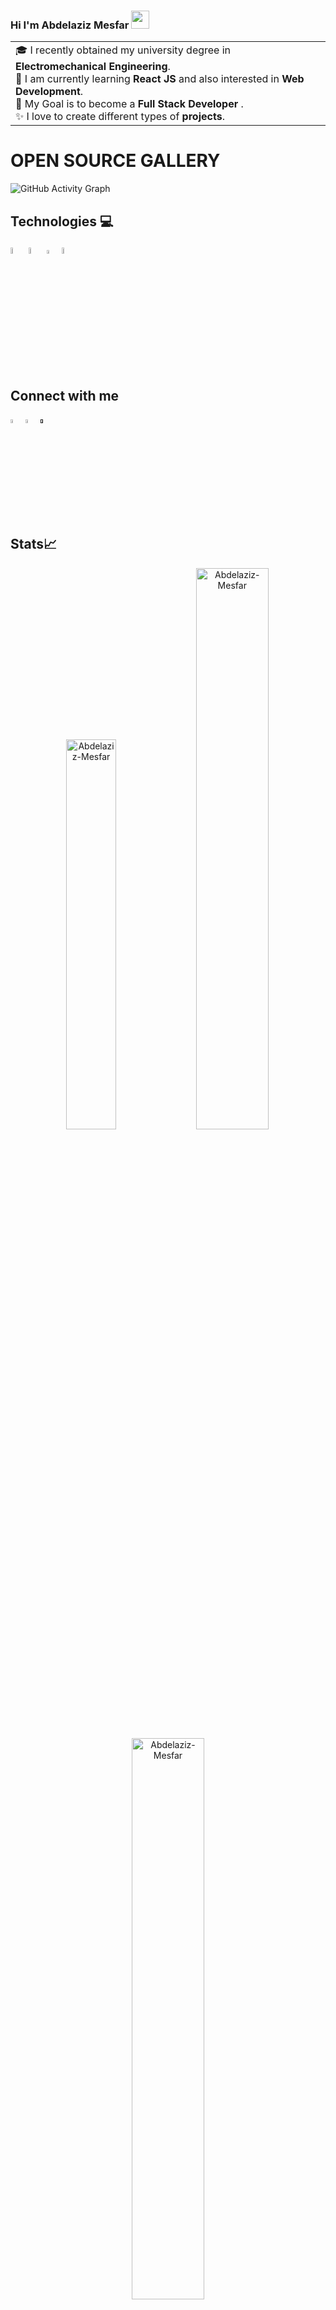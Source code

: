 ### Hi I'm Abdelaziz Mesfar <img src="https://github.com/TheDudeThatCode/TheDudeThatCode/blob/master/Assets/Hi.gif" width="29px"> 


<table>
<tr>
  <td valign="center">
    🎓 I recently obtained my university degree in <strong>Electromechanical Engineering</strong>.<br>
    🌱 I am currently learning <strong>React JS</strong> and also interested in <strong>Web Development</strong>.<br>
    🎯 My Goal is to become a <strong>Full Stack Developer</strong> .<br>
    ✨ I love to create different types of <strong>projects</strong>.
  </td>
</tr>
</table>



# OPEN SOURCE GALLERY
![GitHub Activity Graph](https://activity-graph.herokuapp.com/graph?username=Abdelaziz-Mesfar&theme=dracula&hide_border=true)



## Technologies :computer:
<p>
<img width="5%" src="https://user-images.githubusercontent.com/59772259/152675614-b4391b0d-a1c7-45f0-99a1-d9287821ab15.png" alt="html-logo"/>
<img width="5%" src="https://user-images.githubusercontent.com/59772259/152675647-1af6411e-58d2-4179-b5f4-ad8c6ad3bbd4.png" alt="css-logo"/>
<img width="4%" src="https://user-images.githubusercontent.com/59772259/152675696-7b1e3953-ec7c-420b-9bfc-71145b9b3a37.png" alt="js-logo"/>
<img width="5%" src="https://user-images.githubusercontent.com/59772259/152675834-58587ff5-1744-4f15-8c3a-07a8b49145cf.png" alt="react-logo"/>  
</p>


## Connect with me 
<p>
  <a href="https://www.linkedin.com/in/abdelaziz-mesfar-7568751a2/"><img width="4%" src="https://user-images.githubusercontent.com/59772259/152676025-e373fd78-302b-4c8d-9697-a4251c91dc77.png" alt="linkidin-logo"></a>
  <a href="https://www.facebook.com/aziz.msf/"><img width="4%" src="https://user-images.githubusercontent.com/59772259/152676125-5fc6ec13-ea6a-44c0-8869-d091079afe77.png" alt="fb-logo"></a>
  <a href=""><img width="4%" src="https://user-images.githubusercontent.com/59772259/152676179-9f63aa11-62f3-4ba7-8770-528a9d7c5c41.png" alt="mail-logo"></a>
</p>

## Stats📈
<p align="center">
<img width="40%" src="https://github-readme-stats.vercel.app/api/top-langs?username=Abdelaziz-Mesfar&show_icons=true&theme=dracula&title_color=ff8000&text_color=ffffff&bg_color=6a6a6a&locale=en&layout=compact&hide_border=true" alt="Abdelaziz-Mesfar" /> 
<img width="48%" src="https://github-readme-stats.vercel.app/api?username=Abdelaziz-Mesfar&show_icons=true&theme=dracula&title_color=ff8000&text_color=ffffff&bg_color=6a6a6a&locale=en&hide_border=true" alt="Abdelaziz-Mesfar" />
<img width="48%" src="https://github-readme-streak-stats.herokuapp.com/?user=Abdelaziz-Mesfar&theme=highcontrast&hide_border=true" alt="Abdelaziz-Mesfar" />
</p>
